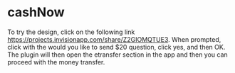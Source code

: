 # cashNow


To try the design, click on the following link https://projects.invisionapp.com/share/Z2GIOMQTUE3. When prompted, click with the would you like to send $20 question, click yes, and then OK. The plugin will then open the etransfer section in the app and then you can proceed with the money transfer.
